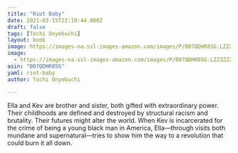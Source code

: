```yaml
---
title: "Riot Baby"
date: 2021-03-15T22:19:44.000Z
draft: false
tags: [Tochi Onyebuchi]
layout: book
image: https://images-na.ssl-images-amazon.com/images/P/B07QDHR8SG.LZZZZZZZ.jpg
image: 
  - https://images-na.ssl-images-amazon.com/images/P/B07QDHR8SG.LZZZZZZZ.jpg
asin: "B07QDHR8SG"
yaml: riot-baby
author: Tochi Onyebuchi

---
```


Ella and Kev are brother and sister, both gifted with extraordinary power. Their childhoods are defined and destroyed by structural racism and brutality. Their futures might alter the world. When Kev is incarcerated for the crime of being a young black man in America, Ella—through visits both mundane and supernatural—tries to show him the way to a revolution that could burn it all down.